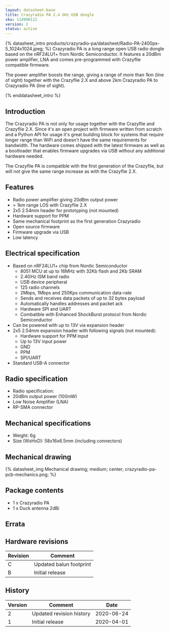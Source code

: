 ```yaml
---
layout: datasheet-base
title: Crazyradio PA 2.4 GHz USB dongle
sku: 114990112
version: 2
status: active
---
```


{% datasheet_intro products/crazyradio-pa/datasheet/Radio-PA-2400px-5_1024x1024.jpeg; %}
Crazyradio PA is a long range open USB radio dongle based on the nRF24LU1+ from Nordic Semiconductor.
It features a 20dBm power amplifier, LNA and comes pre-programmed with Crazyflie compatible firmware.

The power amplifier boosts the range, giving a range of more than 1km (line of sight) together with
the Crazyflie 2.X and above 2km Crazyradio PA to Crazyradio PA (line of sight).

{% enddatasheet_intro %}

## Introduction

The Crazyradio PA is not only for usage together with the Crazyflie and Crazyflie 2.X. Since
it's an open project with firmware written from scratch and a Python API for usage it's great
building block for systems that require longer range than WiFi and doesn't have the same
requirements for bandwidth. The hardware comes shipped with the latest firmware as well as a
bootloader that enables firmware upgrades via USB without any additional hardware needed.

The Crazyflie PA is compatible with the first generation of the Crazyflie, but will not
give the same range increase as with the Crazyflie 2.X.

## Features

* Radio power amplifier giving 20dBm output power
* \> 1km range LOS with Crazyflie 2.X
* 2x5 2.54mm header for prototyping (not mounted)
* Hardware support for PPM
* Same mechanical footprint as the first generation Crazyradio
* Open source firmware
* Firmware upgrade via USB
* Low latency

## Electrical specification

* Based on nRF24LU1+ chip from Nordic Semiconductor
  * 8051 MCU at up to 16MHz with 32Kb flash and 2Kb SRAM
  * 2.4GHz ISM band radio
  * USB device peripheral
  * 125 radio channels
  * 2Mbps, 1Mbps and 250Kps communication data-rate
  * Sends and receives data packets of up to 32 bytes payload
  * Automatically handles addresses and packet ack
  * Hardware SPI and UART
  * Combatible with Enhanced ShockBurst protocol from Nordic Semiconductor
* Can be powered with up to 13V via expansion header
* 2x5 2.54mm expansion header with following signals (not mounted):
  * Hardware support for PPM input
  * Up to 13V input power
  * GND
  * PPM
  * SPI/UART
* Standard USB-A connector

## Radio specification

* Radio specification:
* 20dBm output power (100mW)
* Low Noise Amplifier (LNA)
* RP-SMA connector

## Mechanical specifications

* Weight: 6g
* Size (WxHxD): 58x16x6.5mm (including connectors)

## Mechanical drawing

{% datasheet_img Mechanical drawing; medium; center; crazyradio-pa-pcb-mechanics.png; %}

## Package contents

* 1 x Crazyradio PA
* 1 x Duck antenna 2dBi

## Errata

## Hardware revisions

| Revision | Comment |
| ------- | ------- |
| C | Updated balun footprint |
| B | Initial release |

## History

| Version | Comment | Date |
| ------- | ------- | ---- |
| 2 | Updated revision history | 2020-06-24 |
| 1 | Initial release | 2020-04-01 |
